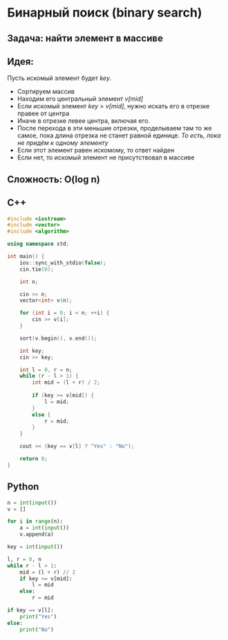 # Бинарный поиск (binary search)
## Задача: найти элемент в массиве

## Идея:
Пусть искомый элемент будет *key*. 
 - Сортируем массив
 - Находим его центральный элемент *v[mid]*
 - Если искомый элемент *key* > *v[mid]*, нужно искать его в отрезке правее от центра
 - Иначе в отрезке левее центра, включая его.
 - После перехода в эти меньшие отрезки, проделываем там то же самое, пока длина отрезка не станет равной единице. *То есть, пока не придём к одному элементу*
 - Если этот элемент равен искомому, то ответ найден
 - Если нет, то искомый элемент не присутствовал в массиве

## Сложность:  O(log n)

##  C++
```cpp
#include <iostream>
#include <vector>
#include <algorithm>

using namespace std;

int main() {
    ios::sync_with_stdio(false);
    cin.tie(0);

    int n;

    cin >> n;
    vector<int> v(n);

    for (int i = 0; i < n; ++i) {
        cin >> v[i];
    }

    sort(v.begin(), v.end());

    int key;
    cin >> key;

    int l = 0, r = n;
    while (r - l > 1) {
        int mid = (l + r) / 2;
        
        if (key >= v[mid]) {
            l = mid;
        }
        else {
            r = mid;
        }
    }

    cout << (key == v[l] ? "Yes" : "No");

    return 0;
}
```

## Python
```python
n = int(input())
v = []

for i in range(n):
    a = int(input())
    v.append(a)

key = int(input())

l, r = 0, n
while r - l > 1:
    mid = (l + r) // 2
    if key >= v[mid]:
        l = mid
    else:
        r = mid

if key == v[l]:
    print("Yes")
else:
    print("No")
```
